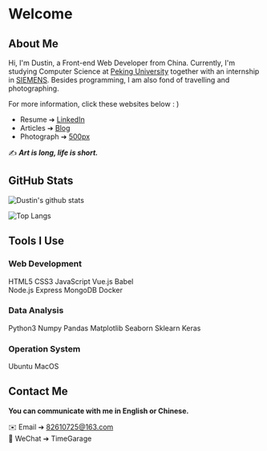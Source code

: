 # Welcome
## About Me

Hi, I'm Dustin, a Front-end Web Developer from China. Currently, I'm studying Computer Science at [Peking University](https://www.pku.edu.cn) together with an internship in [SIEMENS](https://www.siemens.com/global/en.html). Besides programming, I am also fond of travelling and photographing. 

For more information,  click these websites below : )
- Resume ➔ [LinkedIn](https://www.linkedin.com/in/dustinpeng)
- Articles ➔ [Blog](https://timegarage.github.io)
- Photograph ➔ [500px](https://500px.com.cn/dustinpeng)

✍️ ***Art is long, life is short.***

## GitHub Stats

![Dustin's github stats](https://github-readme-stats.vercel.app/api?username=TimeGarage&count_private=true&show_icons=true&theme=vue)

![Top Langs](https://github-readme-stats.vercel.app/api/top-langs/?username=TimeGarage&layout=compact&theme=vue)

## Tools I Use

### Web Development </br>
HTML5 CSS3 JavaScript Vue.js Babel </br>
Node.js Express MongoDB Docker

### Data Analysis 
Python3 Numpy Pandas Matplotlib Seaborn Sklearn Keras

### Operation System
Ubuntu MacOS

## Contact Me

**You can communicate with me in English or Chinese.** 

✉️ Email ➔ 82610725@163.com</br>
💬 WeChat ➔ TimeGarage

